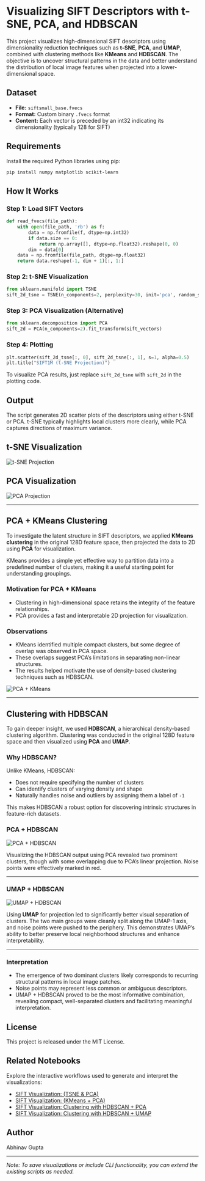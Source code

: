 # Visualizing SIFT Descriptors with t-SNE, PCA, and HDBSCAN

This project visualizes high-dimensional SIFT descriptors using dimensionality reduction techniques such as **t-SNE**, **PCA**, and **UMAP**, combined with clustering methods like **KMeans** and **HDBSCAN**. The objective is to uncover structural patterns in the data and better understand the distribution of local image features when projected into a lower-dimensional space.

## Dataset

* **File:** `siftsmall_base.fvecs`
* **Format:** Custom binary `.fvecs` format
* **Content:** Each vector is preceded by an int32 indicating its dimensionality (typically 128 for SIFT)

## Requirements

Install the required Python libraries using pip:

```bash
pip install numpy matplotlib scikit-learn
```

## How It Works

### Step 1: Load SIFT Vectors

```python
def read_fvecs(file_path):
    with open(file_path, 'rb') as f:
        data = np.fromfile(f, dtype=np.int32)
        if data.size == 0:
            return np.array([], dtype=np.float32).reshape(0, 0)
        dim = data[0]
    data = np.fromfile(file_path, dtype=np.float32)
    return data.reshape(-1, dim + 1)[:, 1:]
```

### Step 2: t-SNE Visualization

```python
from sklearn.manifold import TSNE
sift_2d_tsne = TSNE(n_components=2, perplexity=30, init='pca', random_state=42).fit_transform(sift_vectors)
```

### Step 3: PCA Visualization (Alternative)

```python
from sklearn.decomposition import PCA
sift_2d = PCA(n_components=2).fit_transform(sift_vectors)
```

### Step 4: Plotting

```python
plt.scatter(sift_2d_tsne[:, 0], sift_2d_tsne[:, 1], s=1, alpha=0.5)
plt.title("SIFT1M (t-SNE Projection)")
```

To visualize PCA results, just replace `sift_2d_tsne` with `sift_2d` in the plotting code.

## Output

The script generates 2D scatter plots of the descriptors using either t-SNE or PCA. t-SNE typically highlights local clusters more clearly, while PCA captures directions of maximum variance.

## t-SNE Visualization

![t-SNE Projection](../images/tsne_projection.png)

## PCA Visualization

![PCA Projection](../images/pca_projection.png)

---

## PCA + KMeans Clustering

To investigate the latent structure in SIFT descriptors, we applied **KMeans clustering** in the original 128D feature space, then projected the data to 2D using **PCA** for visualization.

KMeans provides a simple yet effective way to partition data into a predefined number of clusters, making it a useful starting point for understanding groupings.

### Motivation for PCA + KMeans

* Clustering in high-dimensional space retains the integrity of the feature relationships.
* PCA provides a fast and interpretable 2D projection for visualization.

### Observations

* KMeans identified multiple compact clusters, but some degree of overlap was observed in PCA space.
* These overlaps suggest PCA’s limitations in separating non-linear structures.
* The results helped motivate the use of density-based clustering techniques such as HDBSCAN.

![PCA + KMeans](../images/pca_kmeans_clusters.png)

---

## Clustering with HDBSCAN

To gain deeper insight, we used **HDBSCAN**, a hierarchical density-based clustering algorithm. Clustering was conducted in the original 128D feature space and then visualized using **PCA** and **UMAP**.

### Why HDBSCAN?

Unlike KMeans, HDBSCAN:

* Does not require specifying the number of clusters
* Can identify clusters of varying density and shape
* Naturally handles noise and outliers by assigning them a label of `-1`

This makes HDBSCAN a robust option for discovering intrinsic structures in feature-rich datasets.

### PCA + HDBSCAN

![PCA + HDBSCAN](../images/sift_hdbscan_clusters.png)

Visualizing the HDBSCAN output using PCA revealed two prominent clusters, though with some overlapping due to PCA’s linear projection. Noise points were effectively marked in red.

---

### UMAP + HDBSCAN

![UMAP + HDBSCAN](../images/umap_hdbscan_clusters.png)

Using **UMAP** for projection led to significantly better visual separation of clusters. The two main groups were cleanly split along the UMAP-1 axis, and noise points were pushed to the periphery. This demonstrates UMAP’s ability to better preserve local neighborhood structures and enhance interpretability.

---

### Interpretation

* The emergence of two dominant clusters likely corresponds to recurring structural patterns in local image patches.
* Noise points may represent less common or ambiguous descriptors.
* UMAP + HDBSCAN proved to be the most informative combination, revealing compact, well-separated clusters and facilitating meaningful interpretation.

## License

This project is released under the MIT License.

## Related Notebooks

Explore the interactive workflows used to generate and interpret the visualizations:

* [SIFT Visualization: (TSNE & PCA)](../experiments/notebooks/visualize_sift_tsne_pca.ipynb)
* [SIFT Visualization: (KMeans + PCA)](../experiments/notebooks/visualize_sift_knn_pca_clustering.ipynb)
* [SIFT Visualization: Clustering with HDBSCAN + PCA](../experiments/notebooks/hdbscan_pca_clustering.ipynb)
* [SIFT Visualization: Clustering with HDBSCAN + UMAP](../experiments/notebooks/hdbscan_umap_clustering.ipynb)

## Author

Abhinav Gupta

---

*Note: To save visualizations or include CLI functionality, you can extend the existing scripts as needed.*
